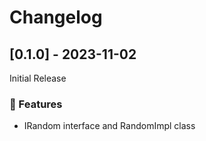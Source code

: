 # Changelog

## [0.1.0] - 2023-11-02

Initial Release

### 🎲 Features
* IRandom interface and RandomImpl class
